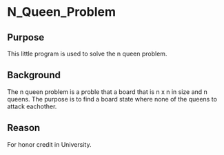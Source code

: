 # N_Queen_Problem

## Purpose
This little program is used to solve the n queen problem.

## Background
The n queen problem is a proble that a board that is n x n in size and n queens. The purpose is to find a board state where none of the queens to attack eachother.

## Reason
For honor credit in University.
